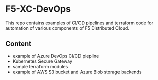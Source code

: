 # F5-XC-DevOps
This repo contains examples of CI/CD pipelines and terraform code for automation of various components of F5 Distributed Cloud. 
## Content
* example of Azure DevOps CI/CD piepline
* Kubernetes Secure Gateway
* sample terraform modules
* example of AWS S3 bucket and Azure Blob storage backends
